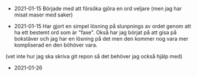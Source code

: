 

- 2021-01-15
Började med att försöka gjöra en ord veljare (men jag har misat maser med saker)

- 2021-01-15
Har gjort en simpel lösning på slunpnings av ordet genom att ha ett bestemt ord som är "faxe".
Okså har jag börjat på att gisa på bokstäver och jag har en lösning på det men den kommer nog vara mer kompliserad en den böhöver vara.

(vet inte hur jag ska skriva git repon så det behöver jag också hjälp med)
- 2021-01-26